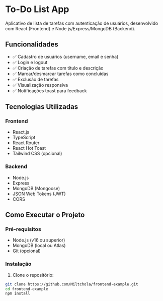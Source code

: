 # To-Do List App

Aplicativo de lista de tarefas com autenticação de usuários, desenvolvido com React (Frontend) e Node.js/Express/MongoDB (Backend).

## Funcionalidades

- ✅ Cadastro de usuários (username, email e senha)
- ✅ Login e logout
- ✅ Criação de tarefas com título e descrição
- ✅ Marcar/desmarcar tarefas como concluídas
- ✅ Exclusão de tarefas
- ✅ Visualização responsiva
- ✅ Notificações toast para feedback

## Tecnologias Utilizadas

### Frontend
- React.js
- TypeScript
- React Router
- React Hot Toast
- Tailwind CSS (opcional)

### Backend
- Node.js
- Express
- MongoDB (Mongoose)
- JSON Web Tokens (JWT)
- CORS

## Como Executar o Projeto

### Pré-requisitos
- Node.js (v16 ou superior)
- MongoDB (local ou Atlas)
- Git (opcional)

### Instalação

1. Clone o repositório:
```bash
git clone https://github.com/Miltchola/frontend-example.git
cd frontend-example
npm install
